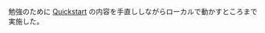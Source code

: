 勉強のために [Quickstart](https://js.langchain.com/docs/get_started/quickstart) の内容を手直ししながらローカルで動かすところまで実施した。